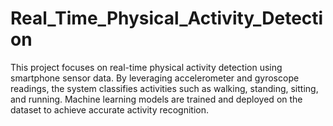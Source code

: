 # Real_Time_Physical_Activity_Detection
This project focuses on real-time physical activity detection using smartphone sensor data. By leveraging accelerometer and gyroscope readings, the system classifies activities such as walking, standing, sitting, and running. Machine learning models are trained and deployed on the dataset to achieve accurate activity recognition.
